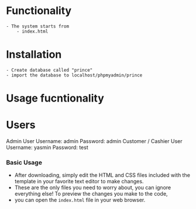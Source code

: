 # Functionality

    - The system starts from 
        - index.html

# Installation

    - Create database called "prince"
    - import the database to localhost/phpmyadmin/prince

# Usage fucntionality
 
# Users
 Admin User
    Username: admin
    Password: admin
 Customer / Cashier User
    Username: yasmin
    Password: test

### Basic Usage

- After downloading, simply edit the HTML and CSS files included with the template in your favorite text editor to make changes.
- These are the only files you need to worry about, you can ignore everything else! To preview the changes you make to the code, 
- you can open the `index.html` file in your web browser.









